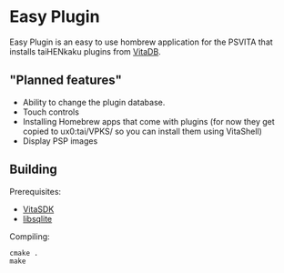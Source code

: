 # Easy Plugin
Easy Plugin is an easy to use hombrew application for the PSVITA that installs taiHENkaku plugins from [VitaDB](https://vitadb.rinnegatamante.it/#/plugins).

## "Planned features"
- Ability to change the plugin database.
- Touch controls
- Installing Homebrew apps that come with plugins (for now they get copied to ux0:tai/VPKS/ so you can install them using VitaShell)
- Display PSP images

## Building

Prerequisites:
- [VitaSDK](https://vitasdk.org/)
- [libsqlite](https://github.com/VitaSmith/libsqlite)

Compiling:
```
cmake .
make
```